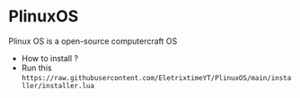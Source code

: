 # PlinuxOS
Plinux OS is a open-source computercraft OS
- How to install ? 
- Run this `https://raw.githubusercontent.com/EletrixtimeYT/PlinuxOS/main/installer/installer.lua`
